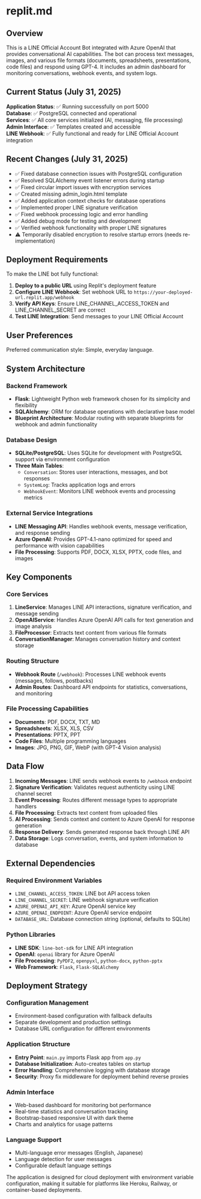 # replit.md

## Overview

This is a LINE Official Account Bot integrated with Azure OpenAI that provides conversational AI capabilities. The bot can process text messages, images, and various file formats (documents, spreadsheets, presentations, code files) and respond using GPT-4. It includes an admin dashboard for monitoring conversations, webhook events, and system logs.

## Current Status (July 31, 2025)

**Application Status**: ✅ Running successfully on port 5000  
**Database**: ✅ PostgreSQL connected and operational  
**Services**: ✅ All core services initialized (AI, messaging, file processing)  
**Admin Interface**: ✅ Templates created and accessible  
**LINE Webhook**: ✅ Fully functional and ready for LINE Official Account integration

## Recent Changes (July 31, 2025)

- ✅ Fixed database connection issues with PostgreSQL configuration
- ✅ Resolved SQLAlchemy event listener errors during startup
- ✅ Fixed circular import issues with encryption services
- ✅ Created missing admin_login.html template
- ✅ Added application context checks for database operations
- ✅ Implemented proper LINE signature verification
- ✅ Fixed webhook processing logic and error handling
- ✅ Added debug mode for testing and development
- ✅ Verified webhook functionality with proper LINE signatures
- ⚠️ Temporarily disabled encryption to resolve startup errors (needs re-implementation)

## Deployment Requirements

To make the LINE bot fully functional:
1. **Deploy to a public URL** using Replit's deployment feature
2. **Configure LINE Webhook**: Set webhook URL to `https://your-deployed-url.replit.app/webhook`
3. **Verify API Keys**: Ensure LINE_CHANNEL_ACCESS_TOKEN and LINE_CHANNEL_SECRET are correct
4. **Test LINE Integration**: Send messages to your LINE Official Account

## User Preferences

Preferred communication style: Simple, everyday language.

## System Architecture

### Backend Framework
- **Flask**: Lightweight Python web framework chosen for its simplicity and flexibility
- **SQLAlchemy**: ORM for database operations with declarative base model
- **Blueprint Architecture**: Modular routing with separate blueprints for webhook and admin functionality

### Database Design
- **SQLite/PostgreSQL**: Uses SQLite for development with PostgreSQL support via environment configuration
- **Three Main Tables**:
  - `Conversation`: Stores user interactions, messages, and bot responses
  - `SystemLog`: Tracks application logs and errors
  - `WebhookEvent`: Monitors LINE webhook events and processing metrics

### External Service Integrations
- **LINE Messaging API**: Handles webhook events, message verification, and response sending
- **Azure OpenAI**: Provides GPT-4.1-nano optimized for speed and performance with vision capabilities
- **File Processing**: Supports PDF, DOCX, XLSX, PPTX, code files, and images

## Key Components

### Core Services
1. **LineService**: Manages LINE API interactions, signature verification, and message sending
2. **OpenAIService**: Handles Azure OpenAI API calls for text generation and image analysis
3. **FileProcessor**: Extracts text content from various file formats
4. **ConversationManager**: Manages conversation history and context storage

### Routing Structure
- **Webhook Route** (`/webhook`): Processes LINE webhook events (messages, follows, postbacks)
- **Admin Routes**: Dashboard API endpoints for statistics, conversations, and monitoring

### File Processing Capabilities
- **Documents**: PDF, DOCX, TXT, MD
- **Spreadsheets**: XLSX, XLS, CSV
- **Presentations**: PPTX, PPT
- **Code Files**: Multiple programming languages
- **Images**: JPG, PNG, GIF, WebP (with GPT-4 Vision analysis)

## Data Flow

1. **Incoming Messages**: LINE sends webhook events to `/webhook` endpoint
2. **Signature Verification**: Validates request authenticity using LINE channel secret
3. **Event Processing**: Routes different message types to appropriate handlers
4. **File Processing**: Extracts text content from uploaded files
5. **AI Processing**: Sends context and content to Azure OpenAI for response generation
6. **Response Delivery**: Sends generated response back through LINE API
7. **Data Storage**: Logs conversation, events, and system information to database

## External Dependencies

### Required Environment Variables
- `LINE_CHANNEL_ACCESS_TOKEN`: LINE bot API access token
- `LINE_CHANNEL_SECRET`: LINE webhook signature verification
- `AZURE_OPENAI_API_KEY`: Azure OpenAI service key
- `AZURE_OPENAI_ENDPOINT`: Azure OpenAI service endpoint
- `DATABASE_URL`: Database connection string (optional, defaults to SQLite)

### Python Libraries
- **LINE SDK**: `line-bot-sdk` for LINE API integration
- **OpenAI**: `openai` library for Azure OpenAI
- **File Processing**: `PyPDF2`, `openpyxl`, `python-docx`, `python-pptx`
- **Web Framework**: `Flask`, `Flask-SQLAlchemy`

## Deployment Strategy

### Configuration Management
- Environment-based configuration with fallback defaults
- Separate development and production settings
- Database URL configuration for different environments

### Application Structure
- **Entry Point**: `main.py` imports Flask app from `app.py`
- **Database Initialization**: Auto-creates tables on startup
- **Error Handling**: Comprehensive logging with database storage
- **Security**: Proxy fix middleware for deployment behind reverse proxies

### Admin Interface
- Web-based dashboard for monitoring bot performance
- Real-time statistics and conversation tracking
- Bootstrap-based responsive UI with dark theme
- Charts and analytics for usage patterns

### Language Support
- Multi-language error messages (English, Japanese)
- Language detection for user messages
- Configurable default language settings

The application is designed for cloud deployment with environment variable configuration, making it suitable for platforms like Heroku, Railway, or container-based deployments.